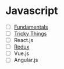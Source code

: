 # Javascript
 - [ ] [Fundamentals](./more/js/fundamentals.md)
 - [ ] [Tricky Things](./more/js/trickyThings.md)
 - [ ] React.js
 - [ ] [Redux](./more/js/redux.md)
 - [ ] Vue.js
 - [ ] Angular.js
